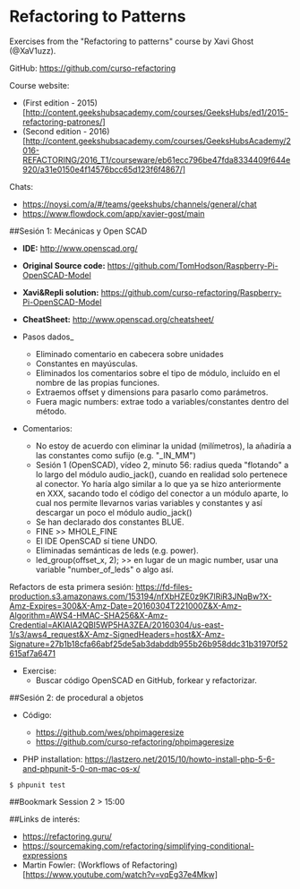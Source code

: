 # Refactoring to Patterns
Exercises from the "Refactoring to patterns" course by Xavi Ghost (@XaV1uzz).

GitHub:   https://github.com/curso-refactoring

Course website:
* (First edition - 2015)[http://content.geekshubsacademy.com/courses/GeeksHubs/ed1/2015-refactoring-patrones/]
* (Second edition - 2016)[http://content.geekshubsacademy.com/courses/GeeksHubsAcademy/2016-REFACTORING/2016_T1/courseware/eb61ecc796be47fda8334409f644e920/a31e0150e4f14576bcc65d123f6f4867/]

Chats:
* https://noysi.com/a/#/teams/geekshubs/channels/general/chat
* https://www.flowdock.com/app/xavier-gost/main

##Sesión 1: Mecánicas y Open SCAD
* **IDE:** http://www.openscad.org/
* **Original Source code:** https://github.com/TomHodson/Raspberry-Pi-OpenSCAD-Model
* **Xavi&Repli solution:**    https://github.com/curso-refactoring/Raspberry-Pi-OpenSCAD-Model
* **CheatSheet:** http://www.openscad.org/cheatsheet/

* Pasos dados_
  * Eliminado comentario en cabecera sobre unidades
  * Constantes en mayúsculas. 
  * Eliminados los comentarios sobre el tipo de módulo, incluído en el nombre de las propias funciones.
  * Extraemos offset y dimensions para pasarlo como parámetros.
  * Fuera magic numbers: extrae todo a variables/constantes dentro del método.

* Comentarios:
  * No estoy de acuerdo con eliminar la unidad (milímetros), la añadiría a las constantes como sufijo (e.g. "_IN_MM")
  * Sesión 1 (OpenSCAD), vídeo 2, minuto 56: radius queda "flotando" a lo largo del módulo audio_jack(), cuando en realidad solo pertenece al conector. Yo haría algo similar a lo que ya se hizo anteriormente en XXX, sacando todo el código del conector a un módulo aparte, lo cual nos permite llevarnos varias variables y constantes y así descargar un poco el módulo audio_jack()
  * Se han declarado dos constantes BLUE.
  * FINE >> MHOLE_FINE
  * El IDE OpenSCAD sí tiene UNDO.
  * Eliminadas semánticas de leds (e.g. power).
  * led_group(offset_x, 2); >> en lugar de un magic number, usar una variable "number_of_leds" o algo así.

Refactors de esta primera sesión: https://fd-files-production.s3.amazonaws.com/153194/nfXbHZE0z9K7lRiR3JNqBw?X-Amz-Expires=300&X-Amz-Date=20160304T221000Z&X-Amz-Algorithm=AWS4-HMAC-SHA256&X-Amz-Credential=AKIAIA2QBI5WP5HA3ZEA/20160304/us-east-1/s3/aws4_request&X-Amz-SignedHeaders=host&X-Amz-Signature=27b1b18cfa66abf25de5ab3dabddb955b26b958ddc31b31970f52615af7a6471



* Exercise:
  * Buscar código OpenSCAD en GitHub, forkear y refactorizar.


##Sesión 2: de procedural a objetos
* Código: 
  * https://github.com/wes/phpimageresize
  * https://github.com/curso-refactoring/phpimageresize

* PHP installation: https://lastzero.net/2015/10/howto-install-php-5-6-and-phpunit-5-0-on-mac-os-x/

`$ phpunit test`

##Bookmark
Session 2 > 15:00


##Links de interés:
* https://refactoring.guru/
* https://sourcemaking.com/refactoring/simplifying-conditional-expressions
* Martin Fowler: (Workflows of Refactoring)[https://www.youtube.com/watch?v=vqEg37e4Mkw]



